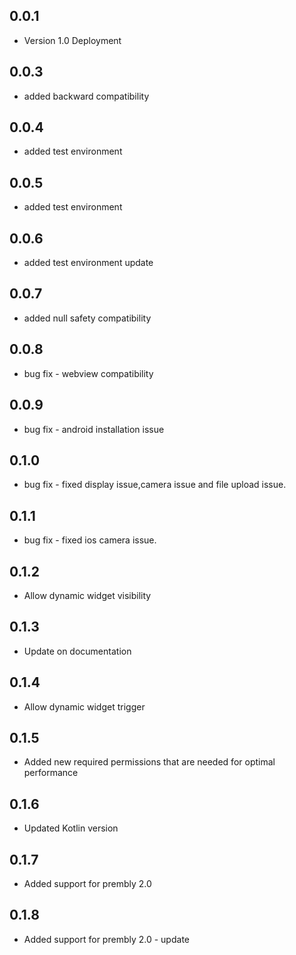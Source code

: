 ## 0.0.1

* Version 1.0 Deployment

## 0.0.3

* added backward compatibility


## 0.0.4

* added test environment

## 0.0.5

* added test environment

## 0.0.6

* added test environment update


## 0.0.7

* added null safety compatibility

## 0.0.8

* bug fix - webview compatibility

## 0.0.9

* bug fix - android installation issue

## 0.1.0

* bug fix - fixed display issue,camera issue and file upload issue.


## 0.1.1

* bug fix - fixed ios camera issue.


## 0.1.2

* Allow dynamic widget visibility

## 0.1.3

* Update on documentation

## 0.1.4

* Allow dynamic widget trigger

## 0.1.5

* Added new required permissions that are needed for optimal performance

## 0.1.6

* Updated Kotlin version

## 0.1.7

* Added support for prembly 2.0

## 0.1.8

* Added support for prembly 2.0 - update